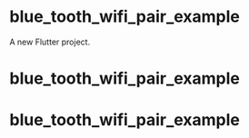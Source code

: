 # blue_tooth_wifi_pair_example

A new Flutter project.
# blue_tooth_wifi_pair_example
# blue_tooth_wifi_pair_example

